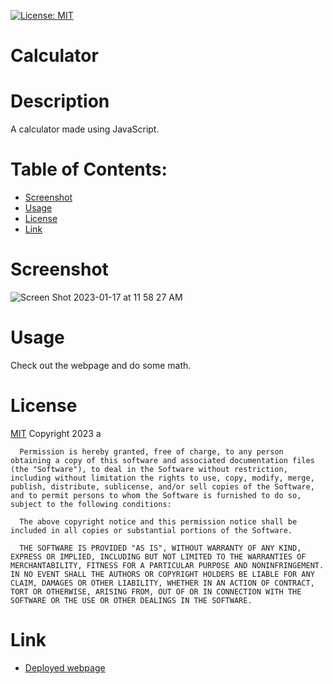 [![License: MIT](https://img.shields.io/badge/License-MIT-yellow.svg)](https://opensource.org/licenses/MIT)
  # Calculator
  
  # Description
  A calculator made using JavaScript.

  # Table of Contents:
  * [Screenshot](#screenshot)
  * [Usage](#usage)
  * [License](#license)
  * [Link](#link)

  # Screenshot
  ![Screen Shot 2023-01-17 at 11 58 27 AM](https://user-images.githubusercontent.com/110851664/212976059-e3af68c2-31a2-4cb7-b89a-d383ba819e0e.png)

  # Usage 
  Check out the webpage and do some math.

  # License
  [MIT](https://opensource.org/licenses/MIT)
  Copyright 2023 a

      Permission is hereby granted, free of charge, to any person obtaining a copy of this software and associated documentation files (the "Software"), to deal in the Software without restriction, including without limitation the rights to use, copy, modify, merge, publish, distribute, sublicense, and/or sell copies of the Software, and to permit persons to whom the Software is furnished to do so, subject to the following conditions:
        
      The above copyright notice and this permission notice shall be included in all copies or substantial portions of the Software.
        
      THE SOFTWARE IS PROVIDED "AS IS", WITHOUT WARRANTY OF ANY KIND, EXPRESS OR IMPLIED, INCLUDING BUT NOT LIMITED TO THE WARRANTIES OF MERCHANTABILITY, FITNESS FOR A PARTICULAR PURPOSE AND NONINFRINGEMENT. IN NO EVENT SHALL THE AUTHORS OR COPYRIGHT HOLDERS BE LIABLE FOR ANY CLAIM, DAMAGES OR OTHER LIABILITY, WHETHER IN AN ACTION OF CONTRACT, TORT OR OTHERWISE, ARISING FROM, OUT OF OR IN CONNECTION WITH THE SOFTWARE OR THE USE OR OTHER DEALINGS IN THE SOFTWARE.

  # Link
  * [Deployed webpage](https://alexo16.github.io/calculator/)

